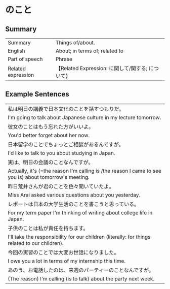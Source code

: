 # のこと

## Summary

<table><tr>   <td>Summary</td>   <td>Things of/about.</td></tr><tr>   <td>English</td>   <td>About; in terms of; related to</td></tr><tr>   <td>Part of speech</td>   <td>Phrase</td></tr><tr>   <td>Related expression</td>   <td>【Related Expression: に関して/関する; について】</td></tr></table>

## Example Sentences

<table><tr><td>私は明日の講義で日本文化のことを話すつもりだ。</td></tr><tr><td>I'm going to talk about Japanese culture in my lecture tomorrow.</td></tr><tr><td>彼女のことはもう忘れた方がいいよ。</td></tr><tr><td>You'd better forget about her now.</td></tr><tr><td>日本留学のことでちょっとご相談があるんですが。</td></tr><tr><td>I'd like to talk to you about studying in Japan.</td></tr><tr><td>実は、明日の会議のことなんですが。</td></tr><tr><td>Actually, it's (=the reason I'm calling is /the reason I came to see you is) about tomorrow's meeting.</td></tr><tr><td>昨日荒井さんが君のことを色々聞いていたよ。</td></tr><tr><td>Miss Arai asked various questions about you yesterday.</td></tr><tr><td>レポートは日本の大学生活のことを書こうと思っている。</td></tr><tr><td>For my term paper I'm thinking of writing about college life in Japan.</td></tr><tr><td>子供のことは私が責任を持ちます。</td></tr><tr><td>I'll take the responsibility for our children (literally: for things related to our children).</td></tr><tr><td>今回の実習のことでは大変お世話になりました。</td></tr><tr><td>I owe you a lot in terms of my internship this time.</td></tr><tr><td>あのう、お電話したのは、来週のパーティーのことなんですが。</td></tr><tr><td>(The reason) I'm calling (is to talk) about the party next week.</td></tr></table>

